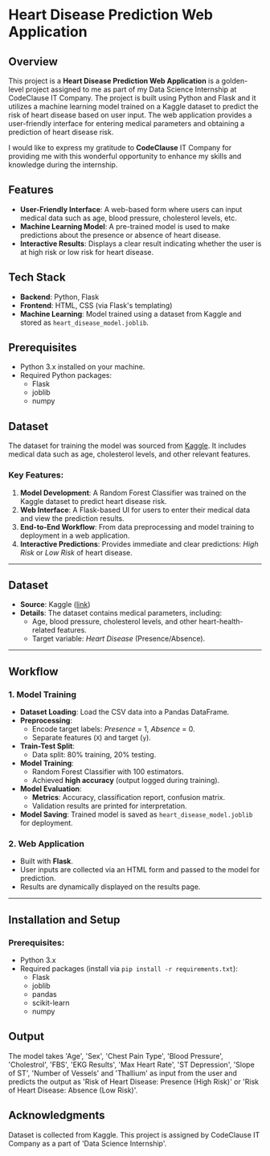 # Heart Disease Prediction Web Application

## Overview
This project is a **Heart Disease Prediction Web Application** is a golden-level project assigned to me as part of my Data Science Internship at CodeClause IT Company. The project is built using Python and Flask and it utilizes a machine learning model trained on a Kaggle dataset to predict the risk of heart disease based on user input. The web application provides a user-friendly interface for entering medical parameters and obtaining a prediction of heart disease risk.

I would like to express my gratitude to **CodeClause** IT Company for providing me with this wonderful opportunity to enhance my skills and knowledge during the internship.


## Features
- **User-Friendly Interface**: A web-based form where users can input medical data such as age, blood pressure, cholesterol levels, etc.
- **Machine Learning Model**: A pre-trained model is used to make predictions about the presence or absence of heart disease.
- **Interactive Results**: Displays a clear result indicating whether the user is at high risk or low risk for heart disease.

## Tech Stack
- **Backend**: Python, Flask
- **Frontend**: HTML, CSS (via Flask's templating)
- **Machine Learning**: Model trained using a dataset from Kaggle and stored as `heart_disease_model.joblib`.

## Prerequisites
- Python 3.x installed on your machine.
- Required Python packages:
  - Flask
  - joblib
  - numpy

## Dataset
The dataset for training the model was sourced from [Kaggle](https://www.kaggle.com/). It includes medical data such as age, cholesterol levels, and other relevant features.

### Key Features:
1. **Model Development**: A Random Forest Classifier was trained on the Kaggle dataset to predict heart disease risk.
2. **Web Interface**: A Flask-based UI for users to enter their medical data and view the prediction results.
3. **End-to-End Workflow**: From data preprocessing and model training to deployment in a web application.
4. **Interactive Predictions**: Provides immediate and clear predictions: *High Risk* or *Low Risk* of heart disease.

---

## Dataset
- **Source**: Kaggle ([link](https://www.kaggle.com/))
- **Details**: The dataset contains medical parameters, including:
  - Age, blood pressure, cholesterol levels, and other heart-health-related features.
  - Target variable: *Heart Disease* (Presence/Absence).

---

## Workflow

### 1. **Model Training**
- **Dataset Loading**: Load the CSV data into a Pandas DataFrame.
- **Preprocessing**: 
  - Encode target labels: *Presence* = 1, *Absence* = 0.
  - Separate features (`X`) and target (`y`).
- **Train-Test Split**:
  - Data split: 80% training, 20% testing.
- **Model Training**:
  - Random Forest Classifier with 100 estimators.
  - Achieved **high accuracy** (output logged during training).
- **Model Evaluation**:
  - **Metrics**: Accuracy, classification report, confusion matrix.
  - Validation results are printed for interpretation.
- **Model Saving**: Trained model is saved as `heart_disease_model.joblib` for deployment.

### 2. **Web Application**
- Built with **Flask**.
- User inputs are collected via an HTML form and passed to the model for prediction.
- Results are dynamically displayed on the results page.

---

## Installation and Setup

### Prerequisites:
- Python 3.x
- Required packages (install via `pip install -r requirements.txt`):
  - Flask
  - joblib
  - pandas
  - scikit-learn
  - numpy

## Output
The model takes 'Age', 'Sex', 'Chest Pain Type', 'Blood Pressure', 'Cholestrol', 'FBS', 'EKG Results', 'Max Heart Rate', 'ST Depression', 'Slope of ST', 'Number of Vessels' and 'Thallium' as input from the user and predicts the output as 'Risk of Heart Disease: Presence (High Risk)' or 'Risk of Heart Disease: Absence (Low Risk)'.

## Acknowledgments
Dataset is collected from Kaggle.
This project is assigned by CodeClause IT Company as a part of 'Data Science Internship'. 

